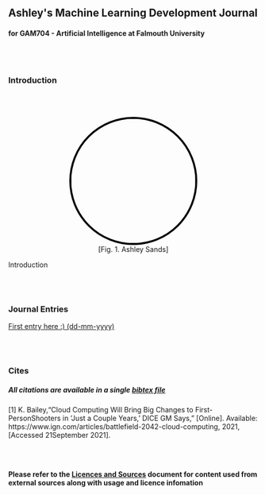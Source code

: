 ## Ashley's Machine Learning Development Journal
#### for **GAM704 - Artificial Intelligence** at **Falmouth University**

<br />
<br />

### Introduction

<br />
<br />

<p style="text-align: center;">
<img src="http://www.ashleysands.co.uk/includes/images/me.jpeg" style="border:4px solid black; border-radius: 100%; width: 250px; margin-left: auto; margin-right: auto;" >
<br />
[Fig. 1. Ashley Sands]
</p>

Introduction


<br />
<br />

### Journal Entries

[First entry here :) (dd-mm-yyyy)](./entries/journal_0.md)  
 

<br />
<br />

### Cites
##### All citations are available in a single [bibtex file](../references.bib)
<p id="c1">
[1]  K. Bailey,“Cloud Computing Will Bring Big Changes to First-PersonShooters in ’Just a Couple Years,’ DICE GM Says,” [Online]. Available: https://www.ign.com/articles/battlefield-2042-cloud-computing, 2021, [Accessed 21September 2021].
</p>

<br />
<br />

**Please refer to the [Licences and Sources](../resources/licences-and-sources) document for content used from external sources along with usage and licence infomation**

<br />

